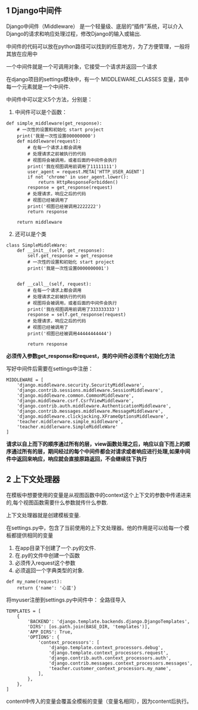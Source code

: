 ## 1 Django中间件
Django中间件（Middleware）
是一个轻量级、底层的“插件”系统，可以介入Django的请求和响应处理过程，修改Django的输入或输出.


中间件的代码可以放在python路径可以找到的任意地方，为了方便管理，一般将其放在应用中

一个中间件就是一个可调用对象，它接受一个请求并返回一个请求

在django项目的settings模块中，有一个 MIDDLEWARE_CLASSES 变量，其中每一个元素就是一个中间件.

中间件中可以定义5个方法，分别是：


1. 中间件可以是个函数：
```
def simple_middleware(get_response):
    # 一次性的设置和初始化 start project
    print('我是一次性设置000000000')
    def middleware(request):
        # 在每一个请求上都会调用
        # 处理请求之前被执行的代码
        # 视图将会被调用，或者后面的中间件会执行
        print('我在视图调用前调用了11111111')
        user_agent = request.META['HTTP_USER_AGENT']
        if not 'chrome' in user_agent.lower():
            return HttpResponseForbidden()
        response = get_response(request)
        # 处理请求，响应之后的代码
        # 视图已经被调用了
        print('视图已经被调用2222222')
        return response

    return middleware
```
2. 还可以是个类
```
class SimpleMiddleWare:
    def __init__(self, get_response):
        self.get_response = get_response
        # 一次性的设置和初始化 start project
        print('我是一次性设置0000000001')


    def __call__(self, request):
        # 在每一个请求上都会调用
        # 处理请求之前被执行的代码
        # 视图将会被调用，或者后面的中间件会执行
        print('我在视图调用前调用了333333333')
        response = self.get_response(request)
        # 处理请求，响应之后的代码
        # 视图已经被调用了
        print('视图已经被调用44444444444')

        return response
```


**必须传入参数get_response和request，类的中间件必须有个初始化方法**

写好中间件后需要在settings中注册：
```
MIDDLEWARE = [
    'django.middleware.security.SecurityMiddleware',
    'django.contrib.sessions.middleware.SessionMiddleware',
    'django.middleware.common.CommonMiddleware',
    'django.middleware.csrf.CsrfViewMiddleware',
    'django.contrib.auth.middleware.AuthenticationMiddleware',
    'django.contrib.messages.middleware.MessageMiddleware',
    'django.middleware.clickjacking.XFrameOptionsMiddleware',
    'teacher.middlerware.simple_middleware',
    'teacher.middlerware.SimpleMiddleWare'
]
```
**请求以自上而下的顺序通过所有的层，view函数处理之后，响应以自下而上的顺序通过所有的层，期间经过的每个中间件都会对请求或者响应进行处理,如果中间件中返回来响应，响应就会直接原路返回，不会继续往下执行**
## 2 上下文处理器
在模板中想要使用的变量是从视图函数中的context这个上下文的参数中传递进来的,每个视图函数需要什么参数就传什么参数.

上下文处理器就是创建模板变量.

在settings.py中，包含了当前使用的上下文处理器。他的作用是可以给每一个模板都提供相同的变量

1. 在app目录下创建了一个.py的文件.
2. 在.py的文件中创建一个函数
3. 必须传入request这个参数
4. 必须返回一个字典类型的对象.
```
def my_name(request):
    return {'name': '心蓝'}
```

将myuser注册到settings.py中间件中：
全路径导入
```
TEMPLATES = [
    {
        'BACKEND': 'django.template.backends.django.DjangoTemplates',
        'DIRS': [os.path.join(BASE_DIR, 'templates')],
        'APP_DIRS': True,
        'OPTIONS': {
            'context_processors': [
                'django.template.context_processors.debug',
                'django.template.context_processors.request',
                'django.contrib.auth.context_processors.auth',
                'django.contrib.messages.context_processors.messages',
                'teacher.customer_context_processors.my_name',
            ],
        },
    },
]
```
content中传入的变量会覆盖全模板的变量（变量名相同），因为content后执行。
